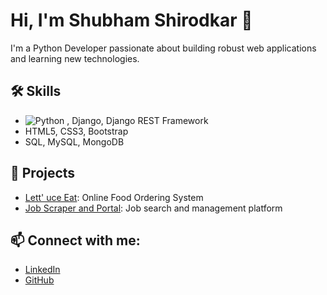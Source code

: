 # Hi, I'm Shubham Shirodkar 👋
I'm a Python Developer passionate about building robust web applications and learning new technologies.  

## 🛠️ Skills
- ![Python](https://img.shields.io/badge/Python-3776AB?style=for-the-badge&logo=python&logoColor=white)
, Django, Django REST Framework
- HTML5, CSS3, Bootstrap
- SQL, MySQL, MongoDB

## 🌟 Projects
- [Lett' uce Eat](https://github.com/Shirodkar-Shubham-GitHub/lettuce-eat): Online Food Ordering System
- [Job Scraper and Portal](https://github.com/Shirodkar-Shubham-GitHub/job-scraper): Job search and management platform

## 📫 Connect with me:
- [LinkedIn](https://www.linkedin.com/in/shirodkar-shubham)
- [GitHub](https://github.com/Shirodkar-Shubham-GitHub)
